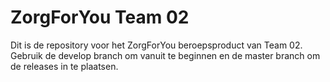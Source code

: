 # ZorgForYou Team 02
Dit is de repository voor het ZorgForYou beroepsproduct van Team 02.
Gebruik de develop branch om vanuit te beginnen en de master branch om de releases in te plaatsen.

